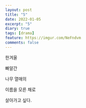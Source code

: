 ```yaml
---
layout: post
title: "5"
date: 2022-01-05
excerpt: "5"
diary: true
tags: [drama]
feature: https://imgur.com/NeFndvm
comments: false
---
```


한겨울

빠알간

나무 열매의

이름을 모른 채로

살아가고 싶다.
